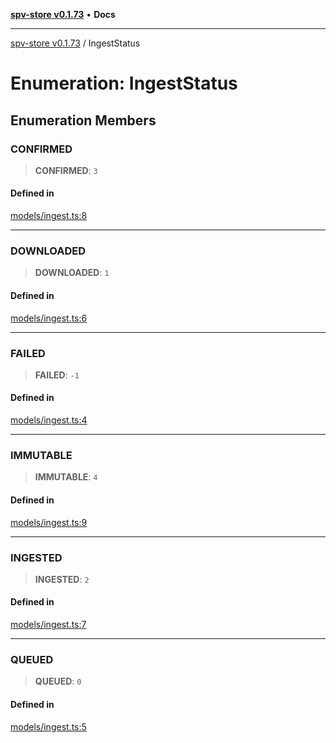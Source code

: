 [**spv-store v0.1.73**](../README.md) • **Docs**

***

[spv-store v0.1.73](../globals.md) / IngestStatus

# Enumeration: IngestStatus

## Enumeration Members

### CONFIRMED

> **CONFIRMED**: `3`

#### Defined in

[models/ingest.ts:8](https://github.com/bitcoin-sv/spv-store/blob/9735342843cd2ea4b04983988f1fa98b59c98947/src/models/ingest.ts#L8)

***

### DOWNLOADED

> **DOWNLOADED**: `1`

#### Defined in

[models/ingest.ts:6](https://github.com/bitcoin-sv/spv-store/blob/9735342843cd2ea4b04983988f1fa98b59c98947/src/models/ingest.ts#L6)

***

### FAILED

> **FAILED**: `-1`

#### Defined in

[models/ingest.ts:4](https://github.com/bitcoin-sv/spv-store/blob/9735342843cd2ea4b04983988f1fa98b59c98947/src/models/ingest.ts#L4)

***

### IMMUTABLE

> **IMMUTABLE**: `4`

#### Defined in

[models/ingest.ts:9](https://github.com/bitcoin-sv/spv-store/blob/9735342843cd2ea4b04983988f1fa98b59c98947/src/models/ingest.ts#L9)

***

### INGESTED

> **INGESTED**: `2`

#### Defined in

[models/ingest.ts:7](https://github.com/bitcoin-sv/spv-store/blob/9735342843cd2ea4b04983988f1fa98b59c98947/src/models/ingest.ts#L7)

***

### QUEUED

> **QUEUED**: `0`

#### Defined in

[models/ingest.ts:5](https://github.com/bitcoin-sv/spv-store/blob/9735342843cd2ea4b04983988f1fa98b59c98947/src/models/ingest.ts#L5)
